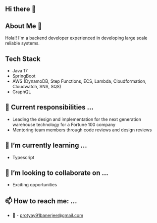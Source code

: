 ## Hi there 👋


<!--
**protyay/protyay** is a ✨ _special_ ✨ repository because its `README.md` (this file) appears on your GitHub profile.

Here are some ideas to get you started:
-->
## About Me :boy:
Hola!! I'm a backend developer experienced in developing large scale reliable systems.

## Tech Stack
- Java 17
- SpringBoot
- AWS (DynamoDB, Step Functions, ECS, Lambda, Cloudformation, Cloudwatch, SNS, SQS)
- GraphQL

## 🔭 Current responsibilities ...
- Leading the design and implementation for the next generation warehouse technology for a Fortune 100 company
- Mentoring team members through code reviews and design reviews

## 🌱 I’m currently learning ...
+ Typescript

## 👯 I’m looking to collaborate on ...
+ Exciting opportunities

## 📫 How to reach me: ...
+ :email: - protyay91banerjee@gmail.com

